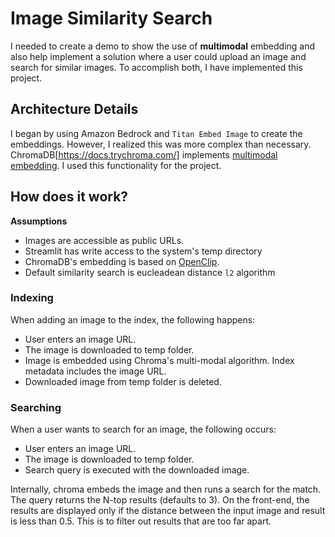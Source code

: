 # Image Similarity Search

I needed to create a demo to show the use of **multimodal** embedding and also help implement a solution where a user could upload an image and search for similar images. To accomplish both, I have implemented this project.

## Architecture Details

I began by using Amazon Bedrock and `Titan Embed Image` to create the embeddings. However, I realized this was more complex than necessary. ChromaDB[https://docs.trychroma.com/] implements [multimodal embedding](https://docs.trychroma.com/multi-modal). I used this functionality for the project.

## How does it work?

**Assumptions**

* Images are accessible as public URLs.
* Streamlit has write access to the system's temp directory
* ChromaDB's embedding is based on [OpenClip](https://huggingface.co/docs/hub/open_clip). 
* Default similarity search is eucleadean distance `l2` algorithm


### Indexing

When adding an image to the index, the following happens:

* User enters an image URL.
* The image is downloaded to temp folder.
* Image is embedded using Chroma's multi-modal algorithm. Index metadata includes the image URL.
* Downloaded image from temp folder is deleted.

### Searching

When a user wants to search for an image, the following occurs:

* User enters an image URL.
* The image is downloaded to temp folder.
* Search query is executed with the downloaded image. 

Internally, chroma embeds the image and then runs a search for the match. The query returns the N-top results (defaults to 3). On the front-end, the results are displayed only if the distance between the input image and result is less than 0.5. This is to filter out results that are too far apart.
